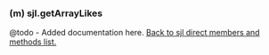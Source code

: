 ### (m) sjl.getArrayLikes
@todo - Added documentation here.
[Back to sjl direct members and methods list.](#sjl-direct-members-and-methods)
